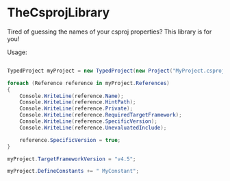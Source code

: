 # TheCsprojLibrary

Tired of guessing the names of your csproj properties? This library is for you!

Usage:

```csharp

TypedProject myProject = new TypedProject(new Project("MyProject.csproj"));

foreach (Reference reference in myProject.References)
{
    Console.WriteLine(reference.Name);
    Console.WriteLine(reference.HintPath);
    Console.WriteLine(reference.Private);
    Console.WriteLine(reference.RequiredTargetFramework);
    Console.WriteLine(reference.SpecificVersion);
    Console.WriteLine(reference.UnevaluatedInclude);

    reference.SpecificVersion = true;
}

myProject.TargetFrameworkVersion = "v4.5";

myProject.DefineConstants += " MyConstant";

```
